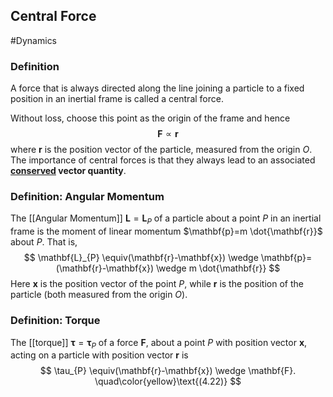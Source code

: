 ## Central Force
#Dynamics 
### Definition
A force that is always directed along the line joining a particle to a fixed position in an inertial frame is called a central force.

Without loss, choose this point as the origin of the frame and hence
$$
\mathbf{F} \propto \mathbf{r}
$$
where $\mathbf{r}$ is the position vector of the particle, measured from the origin $O$.
The importance of central forces is that they always lead to an associated **[conserved](Conservative%20Force) vector quantity**.
### Definition: Angular Momentum
The [[Angular Momentum]] $\mathbf{L}=\mathbf{L}_{P}$ of a particle about a point $P$ in an inertial frame is the moment of linear momentum $\mathbf{p}=m \dot{\mathbf{r}}$ about $P$. That is,
$$
\mathbf{L}_{P} \equiv(\mathbf{r}-\mathbf{x}) \wedge \mathbf{p}=(\mathbf{r}-\mathbf{x}) \wedge m \dot{\mathbf{r}}
$$
Here $\mathbf{x}$ is the position vector of the point $P,$ while $\mathbf{r}$ is the position of the particle (both measured from the origin $O)$.

### Definition: Torque
The [[torque]] $\boldsymbol{\tau}=\boldsymbol{\tau}_{P}$ of a force $\mathbf{F}$, about a point $P$ with position vector $\mathbf{x}$, acting on a particle with position vector $\mathbf{r}$ is
$$
\tau_{P} \equiv(\mathbf{r}-\mathbf{x}) \wedge \mathbf{F}.
\quad\color{yellow}\text{(4.22)}
$$